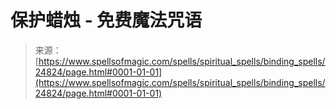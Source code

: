 <!--yml

category: 未分类

date: 2024-06-12 19:11:08

-->

# 保护蜡烛 - 免费魔法咒语

> 来源：[https://www.spellsofmagic.com/spells/spiritual_spells/binding_spells/24824/page.html#0001-01-01](https://www.spellsofmagic.com/spells/spiritual_spells/binding_spells/24824/page.html#0001-01-01)
